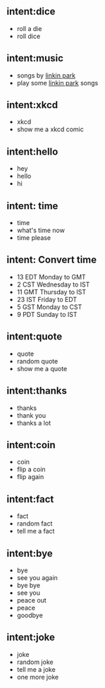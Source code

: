 ## intent:dice
- roll a die
- roll dice

## intent:music
- songs by [linkin park](song)
- play some [linkin park](song) songs

## intent:xkcd
- xkcd
- show me a xkcd comic

## intent:hello
- hey
- hello
- hi

## intent: time
- time
- what's time now
- time please

## intent: Convert time
- 13 EDT Monday to GMT
- 2 CST  Wednesday to IST
- 11 GMT Thursday to IST
- 23 IST Friday to EDT
- 5 GST Monday to CST
- 9 PDT Sunday to IST


## intent:quote
- quote
- random quote
- show me a quote

## intent:thanks
- thanks
- thank you
- thanks a lot

## intent:coin
- coin
- flip a coin
- flip again

## intent:fact
- fact
- random fact
- tell me a fact

## intent:bye
- bye
- see you again
- bye bye
- see you
- peace out
- peace
- goodbye

## intent:joke
- joke
- random joke
- tell me a joke
- one more joke

